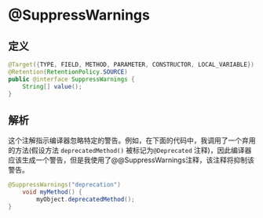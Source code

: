 # @SuppressWarnings

## 定义

```java
@Target({TYPE, FIELD, METHOD, PARAMETER, CONSTRUCTOR, LOCAL_VARIABLE})
@Retention(RetentionPolicy.SOURCE)
public @interface SuppressWarnings {
    String[] value();
}
```

## 解析

这个注解指示编译器忽略特定的警告。例如，在下面的代码中，我调用了一个弃用的方法\(假设方法 `deprecatedMethod()` 被标记为`@Deprecated` 注释\)，因此编译器应该生成一个警告，但是我使用了@@SuppressWarnings注释，该注释将抑制该警告。

```java
@SuppressWarnings("deprecation")
    void myMethod() {
        myObject.deprecatedMethod();
}
```



